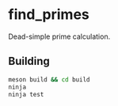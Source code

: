 # find_primes

Dead-simple prime calculation.

## Building

```sh
meson build && cd build
ninja
ninja test
```
